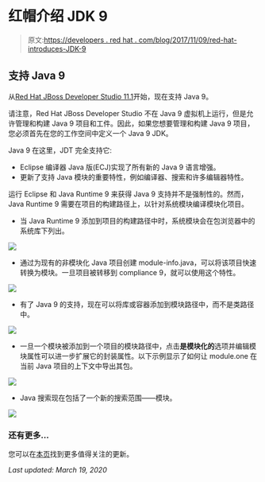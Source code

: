 # 红帽介绍 JDK 9

> 原文:[https://developers . red hat . com/blog/2017/11/09/red-hat-introduces-JDK-9](https://developers.redhat.com/blog/2017/11/09/red-hat-introduces-jdk-9)

## 支持 Java 9

从[Red Hat JBoss Developer Studio 11.1](https://developers.redhat.com/products/devstudio/overview/)开始，现在支持 Java 9。

请注意，Red Hat JBoss Developer Studio 不在 Java 9 虚拟机上运行，但是允许管理和构建 Java 9 项目和工件。因此，如果您想要管理和构建 Java 9 项目，您必须首先在您的工作空间中定义一个 Java 9 JDK。

Java 9 在这里，JDT 完全支持它:

*   Eclipse 编译器 Java 版(ECJ)实现了所有新的 Java 9 语言增强。
*   更新了支持 Java 模块的重要特性，例如编译器、搜索和许多编辑器特性。

运行 Eclipse 和 Java Runtime 9 来获得 Java 9 支持并不是强制性的。然而，Java Runtime 9 需要在项目的构建路径上，以针对系统模块编译模块化项目。

*   当 Java Runtime 9 添加到项目的构建路径中时，系统模块会在包浏览器中的系统库下列出。

![](../Images/c5ab18e10b76acfc1f8f8d2d81c78bcc.png)

*   通过为现有的非模块化 Java 项目创建 module-info.java，可以将该项目快速转换为模块。一旦项目被转移到 compliance 9，就可以使用这个特性。

![](../Images/58e0bb776475d29b4153610b194b880c.png)

*   有了 Java 9 的支持，现在可以将库或容器添加到模块路径中，而不是类路径中。

![](../Images/04df3df5cf558feccda132fa3f5efc5a.png)

*   一旦一个模块被添加到一个项目的模块路径中，点击**是模块化的**选项并编辑模块属性可以进一步扩展它的封装属性。以下示例显示了如何让 module.one 在当前 Java 项目的上下文中导出其包。

![](../Images/a5ff910355c13831366c097632fcfbfd.png)

*   Java 搜索现在包括了一个新的搜索范围——模块。

![](../Images/a1c51ad0d48a1312693ac928f1ac3785.png)

### 还有更多…

您可以在[本页](http://tools.stage.jboss.org/documentation/whatsnew/jbosstools/4.5.1.Final.html)找到更多值得关注的更新。

*Last updated: March 19, 2020*